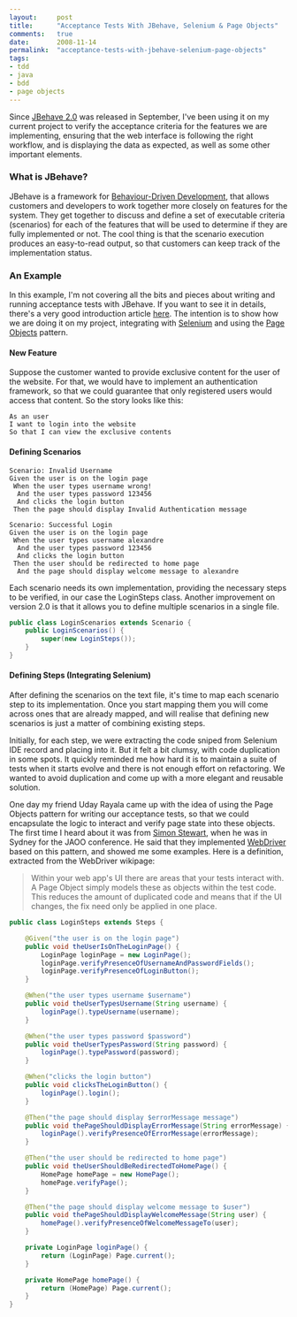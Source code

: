 ```yaml
---
layout:     post
title:      "Acceptance Tests With JBehave, Selenium & Page Objects"
comments:   true
date:       2008-11-14
permalink:  "acceptance-tests-with-jbehave-selenium-page-objects"
tags:
- tdd
- java
- bdd
- page objects
---
```

Since [JBehave 2.0](http://jbehave.org) was released in September, I've been using it on my current project to verify the acceptance criteria for the features we are implementing, ensuring that the web interface is following the right workflow, and is displaying the data as expected, as well as some other important elements.

### What is JBehave?
JBehave is a framework for [Behaviour-Driven Development](http://behaviour-driven.org), that allows customers and developers to work together more closely on features for the system. They get together to discuss and define a set of executable criteria (scenarios) for each of the features that will be used to determine if they are fully implemented or not. The cool thing is that the scenario execution produces an easy-to-read output, so that customers can keep track of the implementation status.

### An Example
In this example, I'm not covering all the bits and pieces about writing and running acceptance tests with JBehave. If you want to see it in details, there's a very good introduction article [here](http://www.ryangreenhall.com/articles/bdd-by-example.html). The intention is to show how we are doing it on my project, integrating with [Selenium](http://selenium.openqa.org/) and using the [Page Objects](http://code.google.com/p/webdriver/wiki/PageObjects) pattern.

#### New Feature

Suppose the customer wanted to provide exclusive content for the user of the website. For that, we would have to implement an authentication framework, so that we could guarantee that only registered users would access that content. So the story looks like this:

```
As an user
I want to login into the website
So that I can view the exclusive contents
```

#### Defining Scenarios

```
Scenario: Invalid Username
Given the user is on the login page
 When the user types username wrong!
  And the user types password 123456
  And clicks the login button
 Then the page should display Invalid Authentication message

Scenario: Successful Login
Given the user is on the login page
 When the user types username alexandre
  And the user types password 123456
  And clicks the login button
 Then the user should be redirected to home page
  And the page should display welcome message to alexandre
```

Each scenario needs its own implementation, providing the necessary steps to be verified, in our case the LoginSteps class. Another improvement on version 2.0 is that it allows you to define multiple scenarios in a single file.

```java
public class LoginScenarios extends Scenario {
	public LoginScenarios() {
		super(new LoginSteps());
	}
}
```

#### Defining Steps (Integrating Selenium)

After defining the scenarios on the text file, it's time to map each scenario step to its implementation. Once you start mapping them you will come across ones that are already mapped, and will realise that defining new scenarios is just a matter of combining existing steps.

Initially, for each step, we were extracting the code sniped from Selenium IDE record and placing into it. But it felt a bit clumsy, with code duplication in some spots. It quickly reminded me how hard it is to maintain a suite of tests when it starts evolve and there is not enough effort on refactoring. We wanted to avoid duplication and come up with a more elegant and reusable solution.

One day my friend Uday Rayala came up with the idea of using the Page Objects pattern for writing our acceptance tests, so that we could encapsulate the logic to interact and verify page state into these objects. The first time I heard about it was from [Simon Stewart](http://pubbitch.org/blog/), when he was in Sydney for the JAOO conference. He said that they implemented [WebDriver](http://code.google.com/p/webdriver/) based on this pattern, and showed me some examples. Here is a definition, extracted from the WebDriver wikipage:


> Within your web app's UI there are areas that your tests interact with. A Page Object simply models these as objects within the test code. This reduces the amount of duplicated code and means that if the UI changes, the fix need only be applied in one place.

```java
public class LoginSteps extends Steps {

	@Given("the user is on the login page")
	public void theUserIsOnTheLoginPage() {
		LoginPage loginPage = new LoginPage();
		loginPage.verifyPresenceOfUsernameAndPasswordFields();
		loginPage.verifyPresenceOfLoginButton();
	}

	@When("the user types username $username")
	public void theUserTypesUsername(String username) {
		loginPage().typeUsername(username);
	}

	@When("the user types password $password")
	public void theUserTypesPassword(String password) {
		loginPage().typePassword(password);
	}

	@When("clicks the login button")
	public void clicksTheLoginButton() {
		loginPage().login();
	}

	@Then("the page should display $errorMessage message")
	public void thePageShouldDisplayErrorMessage(String errorMessage) {
		loginPage().verifyPresenceOfErrorMessage(errorMessage);
	}

	@Then("the user should be redirected to home page")
	public void theUserShouldBeRedirectedToHomePage() {
		HomePage homePage = new HomePage();
		homePage.verifyPage();
	}

	@Then("the page should display welcome message to $user")
	public void thePageShouldDisplayWelcomeMessage(String user) {
		homePage().verifyPresenceOfWelcomeMessageTo(user);
	}

	private LoginPage loginPage() {
		return (LoginPage) Page.current();
	}

	private HomePage homePage() {
		return (HomePage) Page.current();
	}
}
```
